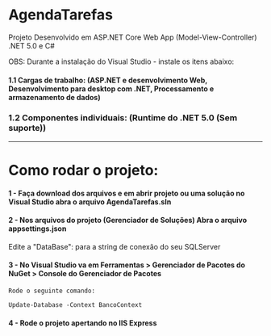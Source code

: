 # AgendaTarefas

Projeto Desenvolvido em ASP.NET Core Web App (Model-View-Controller) .NET 5.0 e C#

OBS: 
Durante a instalação do Visual Studio - instale os itens abaixo:

#### 1.1 Cargas de trabalho: (ASP.NET e desenvolvimento Web, Desenvolvimento para desktop com .NET, Processamento e armazenamento de dados)

### 1.2 Componentes individuais: (Runtime do .NET 5.0 (Sem suporte))

------------------------------------------------------------------------------

# Como rodar o projeto:

#### 1 - Faça download dos arquivos e em abrir projeto ou uma solução no Visual Studio abra o arquivo AgendaTarefas.sln

#### 2 - Nos arquivos do projeto (Gerenciador de Soluções) Abra o arquivo appsettings.json 
   Edite a "DataBase": para a string de conexão do seu SQLServer 

#### 3 - No Visual Studio va em Ferramentas > Gerenciador de Pacotes do NuGet > Console do Gerenciador de Pacotes
    Rode o seguinte comando:

    Update-Database -Context BancoContext

#### 4 - Rode o projeto apertando no IIS Express
